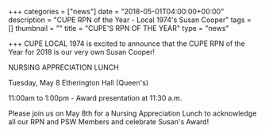 +++
categories = ["news"]
date = "2018-05-01T04:00:00+00:00"
description = "CUPE RPN of the Year - Local 1974's Susan Cooper"
tags = []
thumbnail = ""
title = "CUPE'S RPN OF THE YEAR"
type = "news"

+++
CUPE LOCAL 1974 is excited to announce that the CUPE RPN of the Year for 2018 is our very own Susan Cooper!

NURSING APPRECIATION LUNCH

Tuesday, May 8 Etherington Hall (Queen's)

11:00am to 1:00pm - Award presentation at 11:30 a.m.

Please join us on May 8th for a Nursing Appreciation Lunch to acknowledge all our RPN and PSW Members and celebrate Susan's Award!